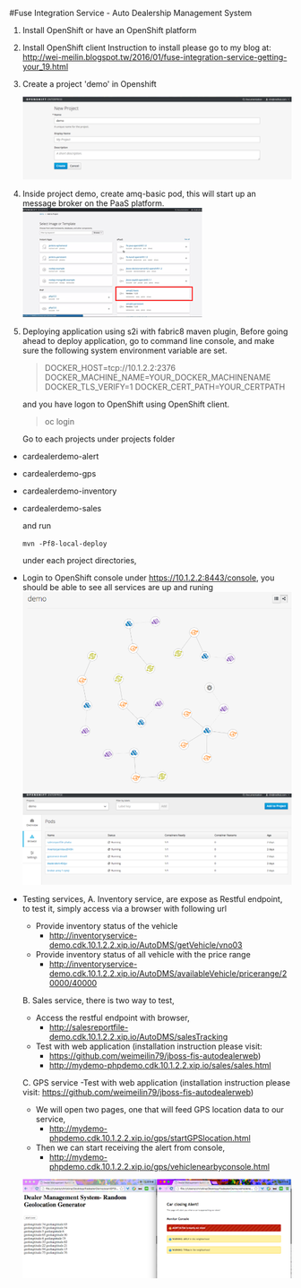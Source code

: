#Fuse Integration Service - Auto Dealership Management System

 
1. Install OpenShift or have an OpenShift platform 
2. Install OpenShift client
   Instruction to install please go to my blog at:
   http://wei-meilin.blogspot.tw/2016/01/fuse-integration-service-getting-your_19.html

3. Create a project 'demo' in Openshift

	![OpenShift Create Project](pic/01-openshiftproject.png)

4. Inside project demo, create amq-basic pod, this will start up an message broker on the PaaS platform.
	 ![AMQ Basic](pic/02-amqbasic.png)

5. Deploying application using s2i with fabric8 maven plugin, 
	 Before going ahead to deploy application, go to command line console, and make sure the following system environment variable are set. 
	 
	> DOCKER_HOST=tcp://10.1.2.2:2376
	> DOCKER_MACHINE_NAME=YOUR_DOCKER_MACHINENAME
	> DOCKER_TLS_VERIFY=1
	> DOCKER_CERT_PATH=YOUR_CERTPATH

    	 
	 and you have logon to OpenShift using OpenShift client. 
	 > oc login

	 Go to each projects under projects folder
    
 - cardealerdemo-alert
 - cardealerdemo-gps
 - cardealerdemo-inventory
 - cardealerdemo-sales

   and run 
  
   `mvn -Pf8-local-deploy`

   under each project directories, 
   
 - Login to OpenShift console under https://10.1.2.2:8443/console, you should be able to see all services are up and runing
    ![Service](pic/03-services.png)
    ![PODs](pic/04-pods.png)
   
 - Testing services,
	A. Inventory service, are expose as Restful endpoint, to test it, simply access via a browser with following url
	
	 - Provide inventory status of the vehicle
		 - http://inventoryservice-demo.cdk.10.1.2.2.xip.io/AutoDMS/getVehicle/vno03
	 - Provide inventory status of all vehicle with the price range
		 - http://inventoryservice-demo.cdk.10.1.2.2.xip.io/AutoDMS/availableVehicle/pricerange/20000/40000

	
	B. Sales service, there is two way to test,
	
	 - Access the restful endpoint with browser,
		 - http://salesreportfile-demo.cdk.10.1.2.2.xip.io/AutoDMS/salesTracking
	 - Test with web application (installation instruction please visit:
		 - https://github.com/weimeilin79/jboss-fis-autodealerweb)
		 - http://mydemo-phpdemo.cdk.10.1.2.2.xip.io/sales/sales.html

	  
	C. GPS service -Test with web application (installation instruction please visit:
	https://github.com/weimeilin79/jboss-fis-autodealerweb)
	
	 - We will open two pages, one that will feed GPS location data to our
   service,
		 - http://mydemo-phpdemo.cdk.10.1.2.2.xip.io/gps/startGPSlocation.html
	 - Then we can start receiving the alert from console,
		 - http://mydemo-phpdemo.cdk.10.1.2.2.xip.io/gps/vehiclenearbyconsole.html

	 ![gpsapp](pic/06-gpsapp.png)

		



